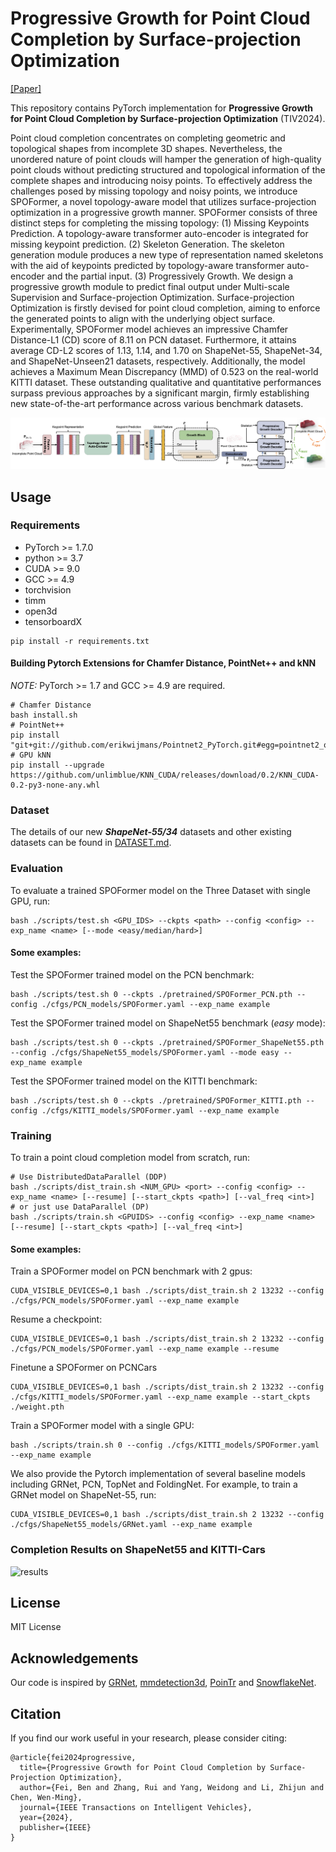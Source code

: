 
# Progressive Growth for Point Cloud Completion by Surface-projection Optimization

[[Paper]](https://ieeexplore.ieee.org/abstract/document/10485518) 
<!-- [[Models]](#pretrained-models) -->

This repository contains PyTorch implementation for __Progressive Growth for Point Cloud Completion by Surface-projection Optimization__ (TIV2024).

Point cloud completion concentrates on completing geometric and topological shapes from incomplete 3D shapes. Nevertheless, the unordered nature of point clouds will hamper the generation of high-quality point clouds without predicting structured and topological information of the complete shapes and introducing noisy points. To effectively address the challenges posed by missing topology and noisy points, we introduce SPOFormer, a novel topology-aware model that utilizes surface-projection optimization in a progressive growth manner. SPOFormer consists of three distinct steps for completing the missing topology: (1) Missing Keypoints Prediction. A topology-aware transformer auto-encoder is integrated for missing keypoint prediction. (2) Skeleton Generation. The skeleton generation module produces a new type of representation named skeletons with the aid of keypoints predicted by topology-aware transformer auto-encoder and the partial input. (3) Progressively Growth. We design a progressive growth module to predict final output under Multi-scale Supervision and Surface-projection Optimization. Surface-projection Optimization is firstly devised for point cloud completion, aiming to enforce the generated points to align with the underlying object surface. Experimentally, SPOFormer model achieves an impressive Chamfer Distance-L1 (CD) score of 8.11 on PCN dataset. Furthermore, it attains average CD-L2 scores of 1.13, 1.14, and 1.70 on ShapeNet-55, ShapeNet-34, and ShapeNet-Unseen21 datasets, respectively. Additionally, the model achieves a Maximum Mean Discrepancy (MMD) of 0.523 on the real-world KITTI dataset. These outstanding qualitative and quantitative performances surpass previous approaches by a significant margin, firmly establishing new state-of-the-art performance across various benchmark datasets. 

![intro](fig/spo.png)


## Usage

### Requirements

- PyTorch >= 1.7.0
- python >= 3.7
- CUDA >= 9.0
- GCC >= 4.9 
- torchvision
- timm
- open3d
- tensorboardX

```
pip install -r requirements.txt
```

#### Building Pytorch Extensions for Chamfer Distance, PointNet++ and kNN

*NOTE:* PyTorch >= 1.7 and GCC >= 4.9 are required.

```
# Chamfer Distance
bash install.sh
# PointNet++
pip install "git+git://github.com/erikwijmans/Pointnet2_PyTorch.git#egg=pointnet2_ops&subdirectory=pointnet2_ops_lib"
# GPU kNN
pip install --upgrade https://github.com/unlimblue/KNN_CUDA/releases/download/0.2/KNN_CUDA-0.2-py3-none-any.whl
```

### Dataset

The details of our new ***ShapeNet-55/34*** datasets and other existing datasets can be found in [DATASET.md](./DATASET.md).

### Evaluation

To evaluate a trained SPOFormer model on the Three Dataset with single GPU, run:

```
bash ./scripts/test.sh <GPU_IDS> --ckpts <path> --config <config> --exp_name <name> [--mode <easy/median/hard>]
```

####  Some examples:
Test the SPOFormer trained model on the PCN benchmark:
```
bash ./scripts/test.sh 0 --ckpts ./pretrained/SPOFormer_PCN.pth --config ./cfgs/PCN_models/SPOFormer.yaml --exp_name example
```
Test the SPOFormer trained model on ShapeNet55 benchmark (*easy* mode):
```
bash ./scripts/test.sh 0 --ckpts ./pretrained/SPOFormer_ShapeNet55.pth --config ./cfgs/ShapeNet55_models/SPOFormer.yaml --mode easy --exp_name example
```
Test the SPOFormer trained model on the KITTI benchmark:
```
bash ./scripts/test.sh 0 --ckpts ./pretrained/SPOFormer_KITTI.pth --config ./cfgs/KITTI_models/SPOFormer.yaml --exp_name example
```

### Training

To train a point cloud completion model from scratch, run:

```
# Use DistributedDataParallel (DDP)
bash ./scripts/dist_train.sh <NUM_GPU> <port> --config <config> --exp_name <name> [--resume] [--start_ckpts <path>] [--val_freq <int>]
# or just use DataParallel (DP)
bash ./scripts/train.sh <GPUIDS> --config <config> --exp_name <name> [--resume] [--start_ckpts <path>] [--val_freq <int>]
```
####  Some examples:
Train a SPOFormer model on PCN benchmark with 2 gpus:
```
CUDA_VISIBLE_DEVICES=0,1 bash ./scripts/dist_train.sh 2 13232 --config ./cfgs/PCN_models/SPOFormer.yaml --exp_name example
```
Resume a checkpoint:
```
CUDA_VISIBLE_DEVICES=0,1 bash ./scripts/dist_train.sh 2 13232 --config ./cfgs/PCN_models/SPOFormer.yaml --exp_name example --resume
```

Finetune a SPOFormer on PCNCars
```
CUDA_VISIBLE_DEVICES=0,1 bash ./scripts/dist_train.sh 2 13232 --config ./cfgs/KITTI_models/SPOFormer.yaml --exp_name example --start_ckpts ./weight.pth
```

Train a SPOFormer model with a single GPU:
```
bash ./scripts/train.sh 0 --config ./cfgs/KITTI_models/SPOFormer.yaml --exp_name example
```

We also provide the Pytorch implementation of several baseline models including GRNet, PCN, TopNet and FoldingNet. For example, to train a GRNet model on ShapeNet-55, run:
```
CUDA_VISIBLE_DEVICES=0,1 bash ./scripts/dist_train.sh 2 13232 --config ./cfgs/ShapeNet55_models/GRNet.yaml --exp_name example
```

### Completion Results on ShapeNet55 and KITTI-Cars

![results](fig/VisResults.gif)

## License
MIT License

## Acknowledgements

Our code is inspired by [GRNet](https://github.com/hzxie/GRNet), [mmdetection3d](https://github.com/open-mmlab/mmdetection3d), [PoinTr](https://github.com/yuxumin/PoinTr) and [SnowflakeNet](https://github.com/AllenXiangX/SnowflakeNet).

## Citation
If you find our work useful in your research, please consider citing:
```
@article{fei2024progressive,
  title={Progressive Growth for Point Cloud Completion by Surface-Projection Optimization},
  author={Fei, Ben and Zhang, Rui and Yang, Weidong and Li, Zhijun and Chen, Wen-Ming},
  journal={IEEE Transactions on Intelligent Vehicles},
  year={2024},
  publisher={IEEE}
}
```
